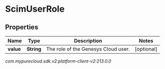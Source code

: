 # ScimUserRole


## Properties

| Name | Type | Description | Notes |
| ------------ | ------------- | ------------- | ------------- |
| **value** | **String** | The role of the Genesys Cloud user. |  [optional] |




_com.mypurecloud.sdk.v2:platform-client-v2:213.0.0_
